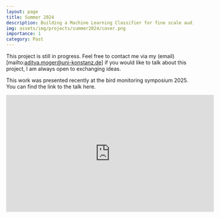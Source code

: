 ```yaml
---
layout: page
title: Summer 2024
description: Building a Machine Learning Classifier for fine scale audio data to detect avian vocalizations.
img: assets/img/projects/summer2024/cover.png
importance: 1
category: Past
---
```


This project is still in progress. Feel free to contact me via my (email)[mailto:aditya.moger@uni-konstanz.de] if you would like to talk about this project, I am always open to exchanging ideas.

This work was presented recently at the bird monitoring symposium 2025. You can find the link to the talk here.
<iframe width="560" height="315" src="https://www.youtube.com/embed/f0I699GHrFE?si=ZPdx3K9ooKPj_ZgH" title="YouTube video player" frameborder="0" allow="accelerometer; autoplay; clipboard-write; encrypted-media; gyroscope; picture-in-picture; web-share" referrerpolicy="strict-origin-when-cross-origin" allowfullscreen></iframe>